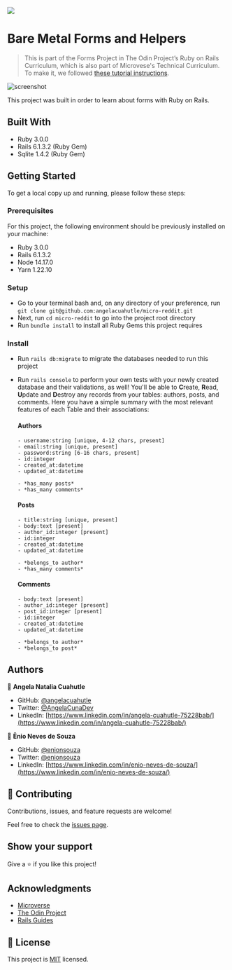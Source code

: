 ![](https://img.shields.io/badge/Microverse-blueviolet)

# Bare Metal Forms and Helpers

> This is part of the Forms Project in The Odin Project’s Ruby on Rails Curriculum, which is also part of Microvese's Technical Curriculum. To make it, we followed [these tutorial instructions](https://www.theodinproject.com/paths/full-stack-ruby-on-rails/courses/ruby-on-rails/lessons/forms).

![screenshot]()

This project was built in order to learn about forms with Ruby on Rails.

## Built With

- Ruby 3.0.0
- Rails 6.1.3.2 (Ruby Gem)
- Sqlite 1.4.2 (Ruby Gem)

## Getting Started

To get a local copy up and running, please follow these steps:

### Prerequisites

For this project, the following environment should be previously installed on your machine:

- Ruby 3.0.0
- Rails 6.1.3.2
- Node 14.17.0
- Yarn 1.22.10

### Setup

- Go to your terminal bash and, on any directory of your preference, run `git clone git@github.com:angelacuahutle/micro-reddit.git`
- Next, run `cd micro-reddit` to go into the project root directory
- Run `bundle install` to install all Ruby Gems this project requires

### Install

- Run `rails db:migrate` to migrate the databases needed to run this project
- Run `rails console` to perform your own tests with your newly created database and their validations, as well! You'll be able to **C**reate, **R**ead, **U**pdate and **D**estroy any records from your tables: authors, posts, and comments. Here you have a simple summary with the most relevant features of each Table and their associations:

  #### Authors

      - username:string [unique, 4-12 chars, present]
      - email:string [unique, present]
      - password:string [6-16 chars, present]
      - id:integer
      - created_at:datetime
      - updated_at:datetime

      - *has_many posts*
      - *has_many comments*

  #### Posts

      - title:string [unique, present]
      - body:text [present]
      - author_id:integer [present]
      - id:integer
      - created_at:datetime
      - updated_at:datetime

      - *belongs_to author*
      - *has_many comments*

  #### Comments

      - body:text [present]
      - author_id:integer [present]
      - post_id:integer [present]
      - id:integer
      - created_at:datetime
      - updated_at:datetime

      - *belongs_to author*
      - *belongs_to post*

## Authors

👤 **Angela Natalia Cuahutle**

- GitHub: [@angelacuahutle](https://github.com/angelacuahutle/)
- Twitter: [@AngelaCunaDev](https://twitter.com/AngelaCunaDev)
- LinkedIn: [https://www.linkedin.com/in/angela-cuahutle-75228bab/](https://www.linkedin.com/in/angela-cuahutle-75228bab/)

👤 **Ênio Neves de Souza**

- GitHub: [@enionsouza](https://github.com/enionsouza)
- Twitter: [@enionsouza](https://twitter.com/enionsouza)
- LinkedIn: [https://www.linkedin.com/in/enio-neves-de-souza/](https://www.linkedin.com/in/enio-neves-de-souza/)

## 🤝 Contributing

Contributions, issues, and feature requests are welcome!

Feel free to check the [issues page](https://github.com/angelacuahutle/micro-reddit/issues).

## Show your support

Give a ⭐️ if you like this project!

## Acknowledgments

- [Microverse](https://www.microverse.org/)
- [The Odin Project](https://www.theodinproject.com/)
- [Rails Guides](https://guides.rubyonrails.org/index.html)

## 📝 License

This project is [MIT](./LICENSE) licensed.
